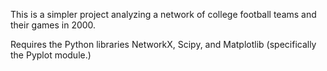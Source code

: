 This is a simpler project analyzing a network of college football teams and their games in 2000.

Requires the Python libraries NetworkX, Scipy, and Matplotlib (specifically the Pyplot module.)
